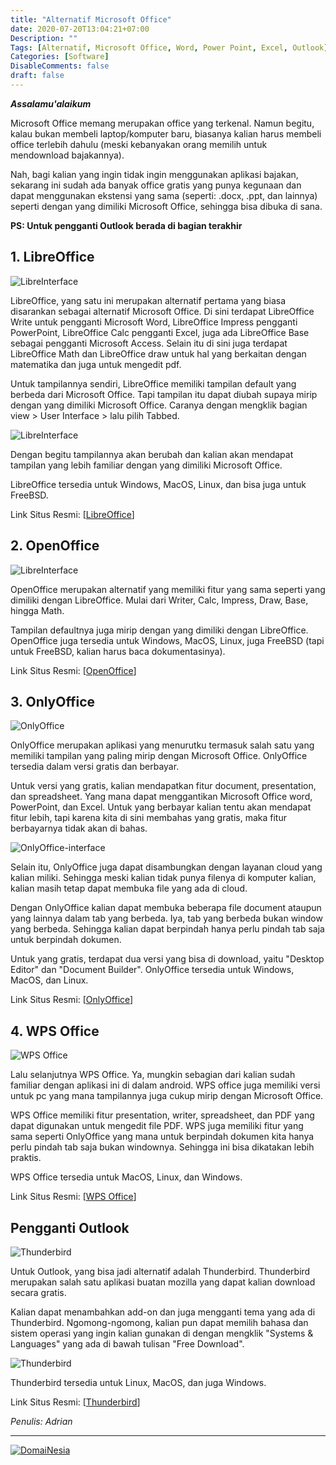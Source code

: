```yaml
---
title: "Alternatif Microsoft Office"
date: 2020-07-20T13:04:21+07:00
Description: ""
Tags: [Alternatif, Microsoft Office, Word, Power Point, Excel, Outlook]
Categories: [Software]
DisableComments: false
draft: false
---
```

***Assalamu'alaikum***

Microsoft Office memang merupakan office yang terkenal. Namun begitu, kalau bukan membeli laptop/komputer baru, biasanya kalian harus membeli office terlebih dahulu (meski kebanyakan orang memilih untuk mendownload bajakannya). 

Nah, bagi kalian yang ingin tidak ingin menggunakan aplikasi bajakan, sekarang ini sudah ada banyak office gratis yang punya kegunaan dan dapat menggunakan ekstensi yang sama (seperti: .docx, .ppt, dan lainnya) seperti dengan yang dimiliki Microsoft Office, sehingga bisa dibuka di sana.

**PS: Untuk pengganti Outlook berada di bagian terakhir**

## 1. LibreOffice

![LibreInterface](/gambar/software/libre0.png)

LibreOffice, yang satu ini merupakan alternatif pertama yang biasa disarankan sebagai alternatif Microsoft Office. Di sini terdapat LibreOffice Write untuk pengganti Microsoft Word, LibreOffice Impress pengganti PowerPoint, LibreOffice Calc pengganti Excel, juga ada LibreOffice Base sebagai pengganti Microsoft Access. Selain itu di sini juga terdapat LibreOffice Math dan LibreOffice draw untuk hal yang berkaitan dengan matematika dan juga untuk mengedit pdf.

Untuk tampilannya sendiri, LibreOffice memiliki tampilan default yang berbeda dari Microsoft Office. Tapi tampilan itu dapat diubah supaya mirip dengan yang dimiliki Microsoft Office. Caranya dengan mengklik bagian view > User Interface > lalu pilih Tabbed.

![LibreInterface](/gambar/software/libre1.png)

Dengan begitu tampilannya akan berubah dan kalian akan mendapat tampilan yang lebih familiar dengan yang dimiliki Microsoft Office.

LibreOffice tersedia untuk Windows, MacOS, Linux, dan bisa juga untuk FreeBSD.

Link Situs Resmi: [[LibreOffice](https://www.libreoffice.org/)]

## 2. OpenOffice

![LibreInterface](/gambar/software/openoffice0.png)

OpenOffice merupakan alternatif yang memiliki fitur yang sama seperti yang dimiliki dengan LibreOffice. Mulai dari Writer, Calc, Impress, Draw, Base, hingga Math.

Tampilan defaultnya juga mirip dengan yang dimiliki dengan LibreOffice. OpenOffice juga tersedia untuk Windows, MacOS, Linux, juga FreeBSD (tapi untuk FreeBSD, kalian harus baca dokumentasinya).

Link Situs Resmi: [[OpenOffice](https://www.openoffice.org/)]

## 3. OnlyOffice

![OnlyOffice](/gambar/software/onlyoffice.png)

OnlyOffice merupakan aplikasi yang menurutku termasuk salah satu yang memiliki tampilan yang paling mirip dengan Microsoft Office. OnlyOffice tersedia dalam versi gratis dan berbayar. 

Untuk versi yang gratis, kalian mendapatkan fitur document, presentation, dan spreadsheet. Yang mana dapat menggantikan Microsoft Office word, PowerPoint, dan Excel. Untuk yang berbayar kalian tentu akan mendapat fitur lebih, tapi karena kita di sini membahas yang gratis, maka fitur berbayarnya tidak akan di bahas.

![OnlyOffice-interface](/gambar/software/onlyoffice0.png)

Selain itu, OnlyOffice juga dapat disambungkan dengan layanan cloud yang kalian miliki. Sehingga meski kalian tidak punya filenya di komputer kalian, kalian masih tetap dapat membuka file yang ada di cloud.

Dengan OnlyOffice kalian dapat membuka beberapa file document ataupun yang lainnya dalam tab yang berbeda. Iya, tab yang berbeda bukan window yang berbeda. Sehingga kalian dapat berpindah hanya perlu pindah tab saja untuk berpindah dokumen.

Untuk yang gratis, terdapat dua versi yang bisa di download, yaitu "Desktop Editor" dan "Document Builder". OnlyOffice tersedia untuk Windows, MacOS, dan Linux.

Link Situs Resmi: [[OnlyOffice](https://www.onlyoffice.com/)]

## 4. WPS Office

![WPS Office](/gambar/software/wps-office.png)

Lalu selanjutnya WPS Office. Ya, mungkin sebagian dari kalian sudah familiar dengan aplikasi ini di dalam android. WPS office juga memiliki versi untuk pc yang mana tampilannya juga cukup mirip dengan Microsoft Office. 

WPS Office memiliki fitur presentation, writer, spreadsheet, dan PDF yang dapat digunakan untuk mengedit file PDF. WPS juga memiliki fitur yang sama seperti OnlyOffice yang mana untuk berpindah dokumen kita hanya perlu pindah tab saja bukan windownya. Sehingga ini bisa dikatakan lebih praktis.

WPS Office tersedia untuk MacOS, Linux, dan Windows.

Link Situs Resmi: [[WPS Office](https://www.wps.com/)]

## Pengganti Outlook

![Thunderbird](/gambar/software/thunderbird.png)

Untuk Outlook, yang bisa jadi alternatif adalah Thunderbird. Thunderbird merupakan salah satu aplikasi buatan mozilla yang dapat kalian download secara gratis.

Kalian dapat menambahkan add-on dan juga mengganti tema yang ada di Thunderbird. Ngomong-ngomong, kalian pun dapat memilih bahasa dan sistem operasi yang ingin kalian gunakan di dengan mengklik "Systems & Languages" yang ada di bawah tulisan "Free Download".

![Thunderbird](/gambar/software/thunderbird0.png)

Thunderbird tersedia untuk Linux, MacOS, dan juga Windows.

Link Situs Resmi: [[Thunderbird](https://www.thunderbird.net/)]


*Penulis: Adrian*

---
<a href="https://www.domainesia.com/?aff=11990" target="_blank"><img src="https://goo.gl/VtL511" alt="DomaiNesia"></a>
